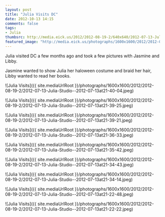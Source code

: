 ```yaml
---
layout: post
title: "Julia Visits DC"
date: 2012-10-13 14:15
comments: false
tags: 
- Julia
thumbsrc: http://media.eick.us/2012/2012-08-19-2/640x640/2012-07-13-Julia-Studio--2012-07-13at21-40-04.jpeg
featured_image: "http://media.eick.us/photographs/1600x1600/2012/2012-08-19-2/2012-07-13-Julia-Studio--2012-07-13at21-40-04.jpeg"
---
```

Julia visited DC a few months ago and took a few pictures with Jasmine and Libby.

Jasmine wanted to show Julia her haloween costume and braid her hair, Libby wanted to read her books.

![Julia Visits]({{ site.mediaUrlRoot }}/photographs/1600x1600/2012/2012-08-19-2/2012-07-13-Julia-Studio--2012-07-13at21-40-04.jpeg)


![Julia Visits]({{ site.mediaUrlRoot }}/photographs/1600x1600/2012/2012-08-19-2/2012-07-13-Julia-Studio--2012-07-13at21-39-25.jpeg)


![Julia Visits]({{ site.mediaUrlRoot }}/photographs/1600x1600/2012/2012-08-19-2/2012-07-13-Julia-Studio--2012-07-13at21-39-21.jpeg)


![Julia Visits]({{ site.mediaUrlRoot }}/photographs/1600x1600/2012/2012-08-19-2/2012-07-13-Julia-Studio--2012-07-13at21-36-33.jpeg)


![Julia Visits]({{ site.mediaUrlRoot }}/photographs/1600x1600/2012/2012-08-19-2/2012-07-13-Julia-Studio--2012-07-13at21-35-42.jpeg)


![Julia Visits]({{ site.mediaUrlRoot }}/photographs/1600x1600/2012/2012-08-19-2/2012-07-13-Julia-Studio--2012-07-13at21-34-43.jpeg)


![Julia Visits]({{ site.mediaUrlRoot }}/photographs/1600x1600/2012/2012-08-19-2/2012-07-13-Julia-Studio--2012-07-13at21-34-14.jpeg)


![Julia Visits]({{ site.mediaUrlRoot }}/photographs/1600x1600/2012/2012-08-19-2/2012-07-13-Julia-Studio--2012-07-13at21-22-48.jpeg)


![Julia Visits]({{ site.mediaUrlRoot }}/photographs/1600x1600/2012/2012-08-19-2/2012-07-13-Julia-Studio--2012-07-13at21-22-22.jpeg)

